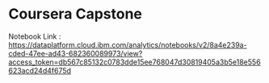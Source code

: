 # Coursera Capstone
Notebook Link : https://dataplatform.cloud.ibm.com/analytics/notebooks/v2/8a4e239a-cded-47ee-ad43-682360089973/view?access_token=db567c85132c0783dde15ee768047d30819405a3b5e18e556623acd24d4f675d
